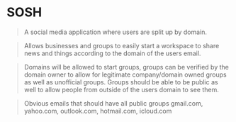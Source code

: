# SOSH
> A social media application where users are split up by domain.

> Allows businesses and groups to easily start a workspace to share news
> and things according to the domain of the users email.

> Domains will be allowed to start groups, groups can be verified by the domain
> owner to allow for legitimate company/domain owned groups as well as
> unofficial groups.
> Groups should be able to be public as well to allow people from outside
> of the users domain to see them.

> Obvious emails that should have all public groups
>   gmail.com, yahoo.com, outlook.com, hotmail.com, icloud.com
